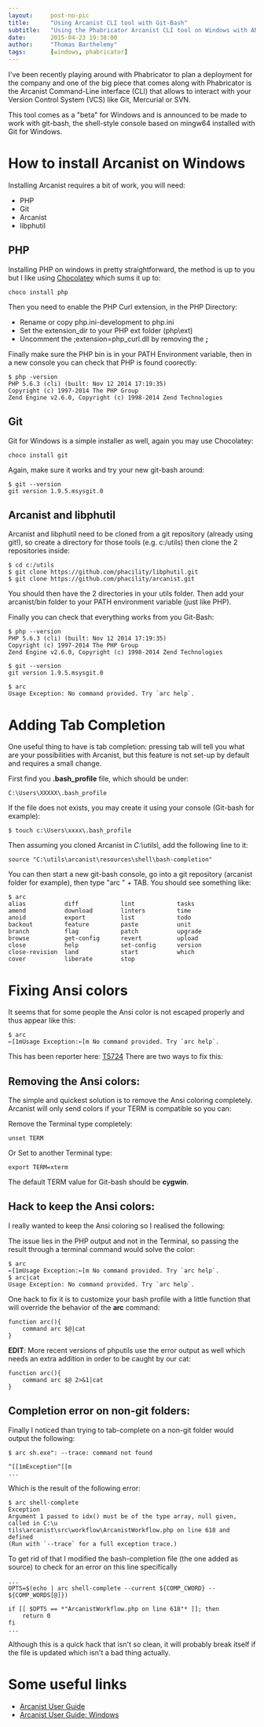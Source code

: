 ```yaml
---
layout:     post-no-pic
title:      "Using Arcanist CLI tool with Git-Bash"
subtitle:   "Using the Phabricator Arcanist CLI tool on Windows with ANSI colors and auto-completion"
date:       2015-04-23 19:38:00
author:     "Thomas Barthelemy"
tags:       [windows, phabricator]
---
```


I've been recently playing around with Phabricator to plan a deployment for the company and one of the big
piece that comes along with Phabricator is the Arcanist Command-Line interface (CLI) that allows to interact
with your Version Control System (VCS) like Git, Mercurial or SVN.

This tool comes as a "beta" for Windows and is announced to be made to work with git-bash, the shell-style console
based on mingw64 installed with Git for Windows.

# How to install Arcanist on Windows

Installing Arcanist requires a bit of work, you will need:

- PHP
- Git
- Arcanist
- libphutil

## PHP
Installing PHP on windows in pretty straightforward, the method is up to you but I like using
[Chocolatey](http://chocolatey.org/ "Chocolatey") which sums it up to:

    choco install php
    
Then you need to enable the PHP Curl extension, in the PHP Directory:

 - Rename or copy php.ini-development to php.ini
 - Set the extension_dir to your PHP ext folder (php\ext)
 - Uncomment the ;extension=php_curl.dll by removing the **;**

Finally make sure the PHP bin is in your PATH Environment variable,
then in a new console you can check that PHP is found coorectly:

    $ php -version
    PHP 5.6.3 (cli) (built: Nov 12 2014 17:19:35)
    Copyright (c) 1997-2014 The PHP Group
    Zend Engine v2.6.0, Copyright (c) 1998-2014 Zend Technologies
    
## Git
Git for Windows is a simple installer as well, again you may use Chocolatey:
    
    choco install git
     
Again, make sure it works and try your new git-bash around:

    $ git --version
    git version 1.9.5.msysgit.0
    
## Arcanist and libphutil

Arcanist and libphutil need to be cloned from a git repository (already using git!),
so create a directory for those tools (e.g. c:/utils) then clone the 2 repositories inside:

    $ cd c:/utils 
    $ git clone https://github.com/phacility/libphutil.git
    $ git clone https://github.com/phacility/arcanist.git
    
You should then have the 2 directories in your utils folder.
Then add your arcanist/bin folder to your PATH environment variable (just like PHP).

Finally you can check that everything works from you Git-Bash:

    $ php --version
    PHP 5.6.3 (cli) (built: Nov 12 2014 17:19:35)
    Copyright (c) 1997-2014 The PHP Group
    Zend Engine v2.6.0, Copyright (c) 1998-2014 Zend Technologies
    
    $ git --version
    git version 1.9.5.msysgit.0
    
    $ arc
    Usage Exception: No command provided. Try `arc help`.

# Adding Tab Completion

One useful thing to have is tab completion: pressing tab will tell you what are your possibilities with Arcanist,
but this feature is not set-up by default and requires a small change.

First find you **.bash_profile** file, which should be under:

    C:\Users\XXXXX\.bash_profile

If the file does not exists, you may create it using your console (Git-bash for example):

    $ touch c:\Users\xxxx\.bash_profile

Then assuming you cloned Arcanist in *C:\\utils\\*, add the following line to it:

    source "C:\utils\arcanist\resources\shell\bash-completion"

You can then start a new git-bash console,
go into a git repository (arcanist folder for example), then type "arc " + TAB.
You should see something like:

    $ arc
    alias           diff            lint            tasks
    amend           download        linters         time
    anoid           export          list            todo
    backout         feature         paste           unit
    branch          flag            patch           upgrade
    browse          get-config      revert          upload
    close           help            set-config      version
    close-revision  land            start           which
    cover           liberate        stop

# Fixing Ansi colors

It seems that for some people the Ansi color is not escaped properly and thus appear like this:

    $ arc
    ←[1mUsage Exception:←[m No command provided. Try `arc help`.
    
This has been reporter here: [T5724](https://secure.phabricator.com/T5724 "T5724")
There are two ways to fix this:

## Removing the Ansi colors:

The simple and quickest solution is to remove the Ansi coloring completely.
Arcanist will only send colors if your TERM is compatible so you can:

Remove the Terminal type completely:

    unset TERM

Or Set to another Terminal type:

    export TERM=xterm
    
The default TERM value for Git-bash should be **cygwin**.

## Hack to keep the Ansi colors:

I really wanted to keep the Ansi coloring so I realised the following:

The issue lies in the PHP output and not in the Terminal,
so passing the result through a terminal command would solve the color:

    $ arc
    ←[1mUsage Exception:←[m No command provided. Try `arc help`.
    $ arc|cat
    Usage Exception: No command provided. Try `arc help`.

One hack to fix it is to customize your bash profile with a little function that will override the
behavior of the **arc** command:

    function arc(){
        command arc $@|cat
    }

**EDIT**:
More recent versions of phputils use the error output as well which needs an extra addition in order
to be caught by our cat:

    function arc(){
        command arc $@ 2>&1|cat
    }

## Completion error on non-git folders:
 
Finally I noticed than trying to tab-complete on a non-git folder would output the following:

    $ arc sh.exe": --trace: command not found
    
    ^[[1mException^[[m
    ...

Which is the result of the following error:

    $ arc shell-complete
    Exception
    Argument 1 passed to idx() must be of the type array, null given, called in C:\u
    tils\arcanist\src\workflow\ArcanistWorkflow.php on line 618 and defined
    (Run with `--trace` for a full exception trace.)

To get rid of that I modified the bash-completion file (the one added as source) to check for 
an error on this line specifically

    ...
    OPTS=$(echo | arc shell-complete --current ${COMP_CWORD} -- ${COMP_WORDS[@]})
    
    if [[ $OPTS == *"ArcanistWorkflow.php on line 618"* ]]; then
        return 0
    fi
    ...

Although this is a quick hack that isn't so clean,
it will probably break itself if the file is updated which isn't a bad thing actually.

# Some useful links

- [Arcanist User Guide](https://secure.phabricator.com/book/phabricator/article/arcanist/)
- [Arcanist User Guide: Windows](https://secure.phabricator.com/book/phabricator/article/arcanist_windows/)
